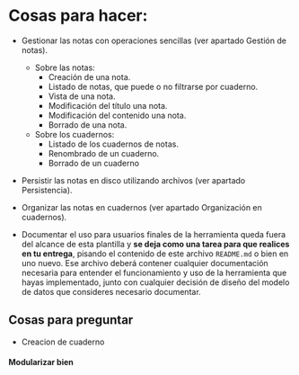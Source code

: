 # Cosas para hacer:
* Gestionar las notas con operaciones sencillas (ver apartado Gestión de notas).
    * Sobre las notas:
        * Creación de una nota.
        * Listado de notas, que puede o no filtrarse por cuaderno.
        * Vista de una nota.
        * Modificación del título una nota.
        * Modificación del contenido una nota.
        * Borrado de una nota.
    * Sobre los cuadernos:
        * Listado de los cuadernos de notas.
        * Renombrado de un cuaderno.
        * Borrado de un cuaderno

* Persistir las notas en disco utilizando archivos (ver apartado Persistencia).

* Organizar las notas en cuadernos (ver apartado Organización en cuadernos).

* Documentar el uso para usuarios finales de la herramienta queda fuera del alcance de esta
plantilla y **se deja como una tarea para que realices en tu entrega**, pisando el contenido
de este archivo `README.md` o bien en uno nuevo. Ese archivo deberá contener cualquier
documentación necesaria para entender el funcionamiento y uso de la herramienta que hayas
implementado, junto con cualquier decisión de diseño del modelo de datos que consideres
necesario documentar.

## Cosas para preguntar
* Creacion de cuaderno

#### Modularizar bien 